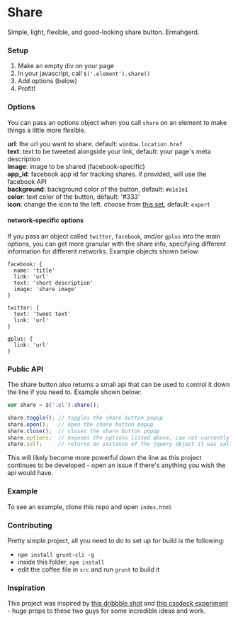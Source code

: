 Share
=====
Simple, light, flexible, and good-looking share button. Ermahgerd.

### Setup

1. Make an empty div on your page
2. In your javascript, call `$('.element').share()`
3. Add options (below)
4. Profit!

### Options

You can pass an options object when you call `share` on an element to make things a little more flexible.

**url**: the url you want to share. default: `window.location.href`    
**text**: text to be tweeted alongside your link, default: your page's meta description    
**image**: image to be shared (facebook-specific)    
**app_id**: facebook app id for tracking shares. if provided, will use the facebook API    
**background**: background color of the button, default: `#e1e1e1`    
**color**: text color of the button, default: '#333'    
**icon**: change the icon to the left. choose from [this set](http://weloveiconfonts.com/#entypo), default: `export`    

#### network-specific options
If you pass an object called `twitter`, `facebook`, and/or `gplus` into the main options, you can get more granular with the share info, specifying different information for different networks. Example objects shown below:

```
facebook: {
  name: 'title'
  link: 'url'
  text: 'short description'
  image: 'share image'
}

twitter: {
  text: 'tweet text'
  link: 'url'
}

gplus: {
  link: 'url'
}
```

### Public API

The share button also returns a small api that can be used to control it down the line if you need to. Example shown below:

```js
var share = $('.el').share();

share.toggle(); // toggles the share button popup
share.open();   // open the share button popup
share.close();  // closes the share button popup
share.options;  // exposes the options listed above, can not currently be changed interactively
share.self;     // returns an instance of the jquery object it was called on (for chaining)

```

This will likely become more powerful down the line as this project continues to be developed - open an issue if there's anything you wish the api would have.

### Example

To see an example, clone this repo and open `index.html`

### Contributing

Pretty simple project, all you need to do to set up for build is the following:

- `npm install grunt-cli -g`
- inside this folder, `npm install`
- edit the coffee file in `src` and run `grunt` to build it

### Inspiration

This project was inspired by [this dribbble shot](http://dribbble.com/shots/1072278) and [this cssdeck experiment](http://cssdeck.com/labs/css-social-share-button) - huge props to these two guys for some incredible ideas and work.